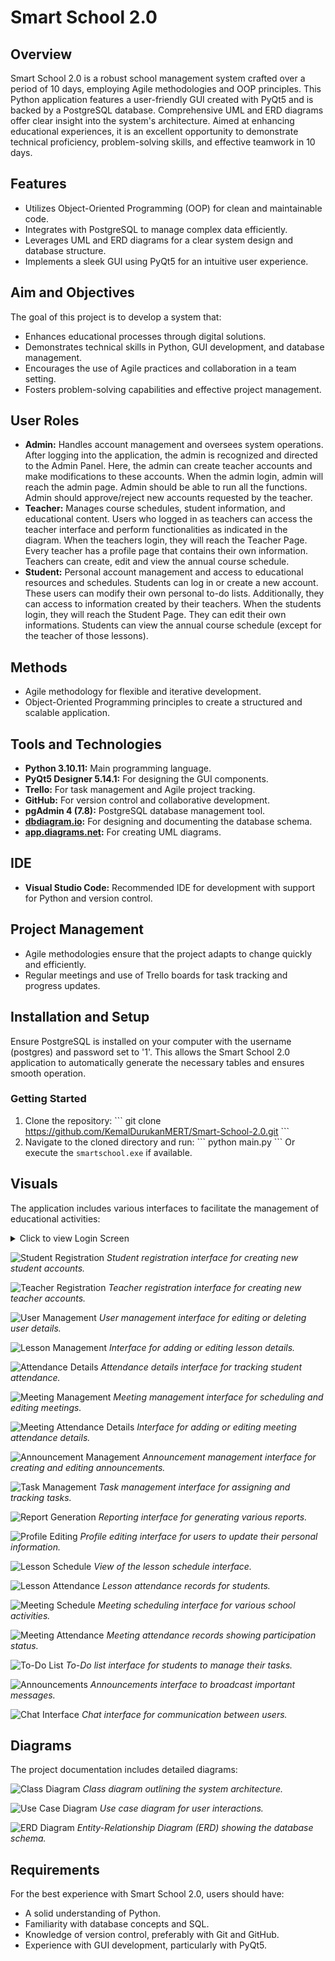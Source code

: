 
# Smart School 2.0

## Overview
Smart School 2.0 is a robust school management system crafted over a period of 10 days, employing Agile methodologies and OOP principles. This Python application features a user-friendly GUI created with PyQt5 and is backed by a PostgreSQL database. Comprehensive UML and ERD diagrams offer clear insight into the system's architecture. Aimed at enhancing educational experiences, it is an excellent opportunity to demonstrate technical proficiency, problem-solving skills, and effective teamwork in 10 days.

## Features
- Utilizes Object-Oriented Programming (OOP) for clean and maintainable code.
- Integrates with PostgreSQL to manage complex data efficiently.
- Leverages UML and ERD diagrams for a clear system design and database structure.
- Implements a sleek GUI using PyQt5 for an intuitive user experience.

## Aim and Objectives
The goal of this project is to develop a system that:
- Enhances educational processes through digital solutions.
- Demonstrates technical skills in Python, GUI development, and database management.
- Encourages the use of Agile practices and collaboration in a team setting.
- Fosters problem-solving capabilities and effective project management.

## User Roles
- **Admin:** Handles account management and oversees system operations. After logging into the application, the admin is recognized and directed to the Admin Panel. Here, the admin can create teacher accounts and make modifications to these accounts. When the admin login, admin will reach the admin page. Admin should be able to run all the functions. Admin should approve/reject new accounts requested by the teacher.
- **Teacher:** Manages course schedules, student information, and educational content. Users who logged in as teachers can access the teacher interface and perform functionalities as indicated in the diagram. When the teachers login, they will reach the Teacher Page. Every teacher has a profile page that contains their own information. Teachers can create, edit and view the annual course schedule.
- **Student:** Personal account management and access to educational resources and schedules. Students can log in or create a new account. These users can modify their own personal to-do lists. Additionally, they can access to information created by their teachers. When the students login, they will reach the Student Page. They can edit their own informations. Students can view the annual course schedule (except for the teacher of those lessons).

## Methods
- Agile methodology for flexible and iterative development.
- Object-Oriented Programming principles to create a structured and scalable application.

## Tools and Technologies
- **Python 3.10.11:** Main programming language.
- **PyQt5 Designer 5.14.1:** For designing the GUI components.
- **Trello:** For task management and Agile project tracking.
- **GitHub:** For version control and collaborative development.
- **pgAdmin 4 (7.8):** PostgreSQL database management tool.
- **[dbdiagram.io](https://dbdiagram.io/d/):** For designing and documenting the database schema.
- **[app.diagrams.net](https://app.diagrams.net/):** For creating UML diagrams.

## IDE
- **Visual Studio Code:** Recommended IDE for development with support for Python and version control.

## Project Management
- Agile methodologies ensure that the project adapts to change quickly and efficiently.
- Regular meetings and use of Trello boards for task tracking and progress updates.

## Installation and Setup
Ensure PostgreSQL is installed on your computer with the username (postgres) and password set to '1'. This allows the Smart School 2.0 application to automatically generate the necessary tables and ensures smooth operation.

### Getting Started
1. Clone the repository:
   \```
   git clone https://github.com/KemalDurukanMERT/Smart-School-2.0.git
   \```
2. Navigate to the cloned directory and run:
   \```
   python main.py
   \```
   Or execute the `smartschool.exe` if available.

## Visuals

The application includes various interfaces to facilitate the management of educational activities:

<details>
  <summary>Click to view Login Screen</summary>

   ![Login Screen](visuals/image1.png)
   *Initial login screen for users to access their accounts.*
</details>

   ![Student Registration](visuals/image2.png)
   *Student registration interface for creating new student accounts.*

   ![Teacher Registration](visuals/image3.png)
   *Teacher registration interface for creating new teacher accounts.*

   ![User Management](visuals/image4.png)
   *User management interface for editing or deleting user details.*

   ![Lesson Management](visuals/image5.png)
   *Interface for adding or editing lesson details.*

   ![Attendance Details](visuals/image6.png)
   *Attendance details interface for tracking student attendance.*

   ![Meeting Management](visuals/image7.png)
   *Meeting management interface for scheduling and editing meetings.*

   ![Meeting Attendance Details](visuals/image8.png)
   *Interface for adding or editing meeting attendance details.*

   ![Announcement Management](visuals/image9.png)
   *Announcement management interface for creating and editing announcements.*

   ![Task Management](visuals/image10.png)
   *Task management interface for assigning and tracking tasks.*

   ![Report Generation](visuals/image12.png)
   *Reporting interface for generating various reports.*

   ![Profile Editing](visuals/image13.png)
   *Profile editing interface for users to update their personal information.*

   ![Lesson Schedule](visuals/image14.png)
   *View of the lesson schedule interface.*

   ![Lesson Attendance](visuals/image15.png)
   *Lesson attendance records for students.*

   ![Meeting Schedule](visuals/image16.png)
   *Meeting scheduling interface for various school activities.*

   ![Meeting Attendance](visuals/image17.png)
   *Meeting attendance records showing participation status.*

   ![To-Do List](visuals/image18.png)
   *To-Do list interface for students to manage their tasks.*

   ![Announcements](visuals/image19.png)
   *Announcements interface to broadcast important messages.*

   ![Chat Interface](visuals/image20.png)
   *Chat interface for communication between users.*



## Diagrams
The project documentation includes detailed diagrams:

![Class Diagram](visuals/cclass_diagram.png)
*Class diagram outlining the system architecture.*

![Use Case Diagram](visuals/use_case_diagram.png)
*Use case diagram for user interactions.*

![ERD Diagram](visuals/erd_diagram.png)
*Entity-Relationship Diagram (ERD) showing the database schema.*

## Requirements
For the best experience with Smart School 2.0, users should have:
- A solid understanding of Python.
- Familiarity with database concepts and SQL.
- Knowledge of version control, preferably with Git and GitHub.
- Experience with GUI development, particularly with PyQt5.
